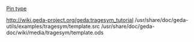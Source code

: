 [Pin type](http://wiki.geda-project.org/geda:master_attributes_list#pintype)

http://wiki.geda-project.org/geda:tragesym_tutorial
/usr/share/doc/geda-utils/examples/tragesym/template.src
/usr/share/doc/geda-doc/wiki/media/tragesym/template.ods

